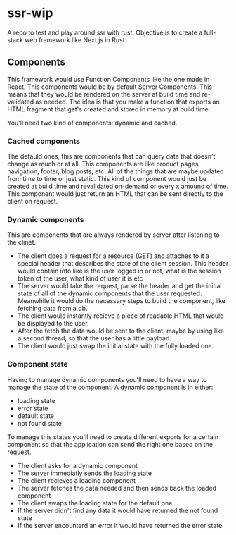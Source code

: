 # ssr-wip

A repo to test and play around ssr with rust. Objective is to create a full-stack web framework like Next.js in Rust.

## Components
This framework would use Function Components like the one made in React. This components would be by default Server Components. This means that they would be rendered on the server at build time and re-validated as needed. 
The idea is that you make a function that exports an HTML fragment that get's created and stored in memory at build time. 

You'll need two kind of components: dynamic and cached. 

### Cached components
The defauld ones, this are components that can query data that doesn't change as much or at all. This components are like product pages, navigation, footer, blog posts, etc. 
All of the things that are maybe updated from time to time or just static. This kind of component would just be created at build time and revalidated on-demand or every x amound of time. This component would just return an HTML that can be sent directly to the client on request.

### Dynamic components
This are components that are always rendered by server after listening to the clinet. 
- The client does a request for a resource (GET) and attaches to it a special header that describes the state of the client session. This header would contain info like is the user logged in or not, what is the session token of the user, what kind of user it is etc
- The server would take the request, parse the header and get the initial state of all of the dynamic components that the user requested. Meanwhile it would do the necessary steps to build the component, like fetching data from a db.
- The client would instantly recieve a piece of readable HTML that would be displayed to the user.
- After the fetch the data would be sent to the client, maybe by using like a second thread, so that the user has a little payload.
- The client would just swap the initial state with the fully loaded one.

### Component state
Having to manage dynamic components you'll need to have a way to manage the state of the component. 
A dynamic component is in either:
- loading state
- error state
- default state
- not found state

To manage this states you'll need to create different exports for a certain component so that the application can send the right one based on the request.
- The client asks for a dynamic component
- The server immediatly sends the loading state
- The client recieves a loading component
- The server fetches the data needed and then sends back the loaded component
- The client swaps the loading state for the default one
- If the server didn't find any data it would have returned the not found state
- If the server encounterd an error it would have returned the error state
